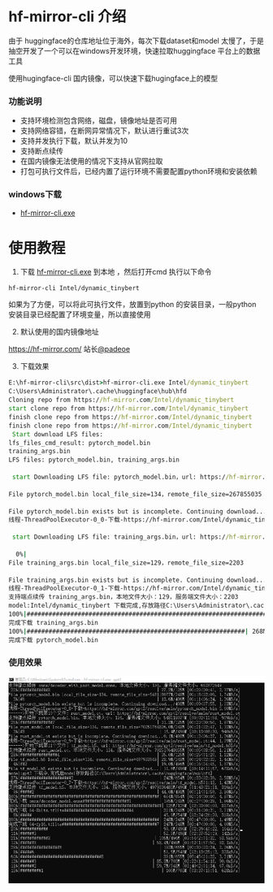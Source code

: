 # hf-mirror-cli 介绍
由于 huggingface的仓库地址位于海外，每次下载dataset和model 太慢了，于是抽空开发了一个可以在windows开发环境，快速拉取huggingface 平台上的数据工具

使用hugingface-cli 国内镜像，可以快速下载hugingface上的模型

### 功能说明
- 支持环境检测包含网络，磁盘，镜像地址是否可用
- 支持网络容错，在断网异常情况下，默认进行重试3次
- 支持并发执行下载，默认并发为10
- 支持断点续传
- 在国内镜像无法使用的情况下支持从官网拉取
- 打包可执行文件后，已经内置了运行环境不需要配置python环境和安装依赖
  
### windows下载
- [hf-mirror-cli.exe](https://github.com/wangshuai67/hf-mirror-cli/releases/download/1.0.0/hf-mirror-cli.exe)

# 使用教程
1. 下载 [hf-mirror-cli.exe](https://github.com/wangshuai67/hf-mirror-cli/releases/download/1.0.0/hf-mirror-cli.exe) 到本地 ，然后打开cmd 执行以下命令
```shell
hf-mirror-cli Intel/dynamic_tinybert

```
如果为了方便，可以将此可执行文件，放置到python 的安装目录，一般python 安装目录已经配置了环境变量，所以直接使用

2. 默认使用的国内镜像地址 

 https://hf-mirror.com/   站长[@padeoe](https://github.com/padeoe)

3. 下载效果
   
```cmd
E:\hf-mirror-cli\src\dist>hf-mirror-cli.exe Intel/dynamic_tinybert
C:\Users\Administrator\.cache\huggingface\hub\hfd
Cloning repo from https://hf-mirror.com/Intel/dynamic_tinybert
start clone repo from https://hf-mirror.com/Intel/dynamic_tinybert
finish clone repo from https://hf-mirror.com/Intel/dynamic_tinybert
finish clone repo from https://hf-mirror.com/Intel/dynamic_tinybert
 Start download LFS files:
lfs_files_cmd_result: pytorch_model.bin
training_args.bin
LFS files: pytorch_model.bin, training_args.bin

 start Downloading LFS file: pytorch_model.bin，url: https://hf-mirror.com/Intel/dynamic_tinybert/resolve/main/pytorch_model.bin

File pytorch_model.bin local_file_size=134，remote_file_size=267855035

File pytorch_model.bin exists but is incomplete. Continuing download...
线程-ThreadPoolExecutor-0_0-下载-https://hf-mirror.com/Intel/dynamic_tinybert/resolve/main/pytorch_model.bin

 start Downloading LFS file: training_args.bin，url: https://hf-mirror.com/Intel/dynamic_tinybert/resolve/main/training_args.bin支持端点续传 pytorch_model.bin，本地文件大小：134，服务端文件大小：267855035

  0%|                                                                    | 0.00/268M [00:00<?, ?B/s]
File training_args.bin local_file_size=129，remote_file_size=2203

File training_args.bin exists but is incomplete. Continuing download...
线程-ThreadPoolExecutor-0_1-下载-https://hf-mirror.com/Intel/dynamic_tinybert/resolve/main/training_args.bin
支持端点续传 training_args.bin，本地文件大小：129，服务端文件大小：2203
model:Intel/dynamic_tinybert 下载完成,存放路径C:\Users\Administrator\.cache\huggingface\hub\hfd
100%|##################################################################| 2.07k/2.07k [00:00<?, ?B/s]
完成下载 training_args.bin                                              | 0.00/2.07k [00:00<?, ?B/s]
100%|############################################################| 268M/268M [00:18<00:00, 14.8MB/s]
完成下载 pytorch_model.bin
```
### 使用效果
![img.png](img.png)
